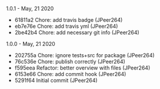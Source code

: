 1.0.1 - May, 21 2020

* 61811a2 Chore: add travis badge (JPeer264)
* eb7e76e Chore: add travis yml (JPeer264)
* 2be42b4 Chore: add necessary git info (JPeer264)

1.0.0 - May, 21 2020

* 202755a Chore: ignore tests+src for package (JPeer264)
* 76c536e Chore: publish correctly (JPeer264)
* f595eea Refactor: better overview with files (JPeer264)
* 6153e66 Chore: add commit hook (JPeer264)
* 5291f64 Initial commit (JPeer264)

